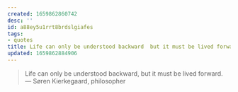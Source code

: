 ```yaml
---
created: 1659862860742
desc: ''
id: a88ey5u1rrt8brdslgiafes
tags:
- quotes
title: Life can only be understood backward  but it must be lived forward
updated: 1659862884906
---
```

   
> Life can only be understood backward, but it must be lived forward. — Søren Kierkegaard, philosopher
